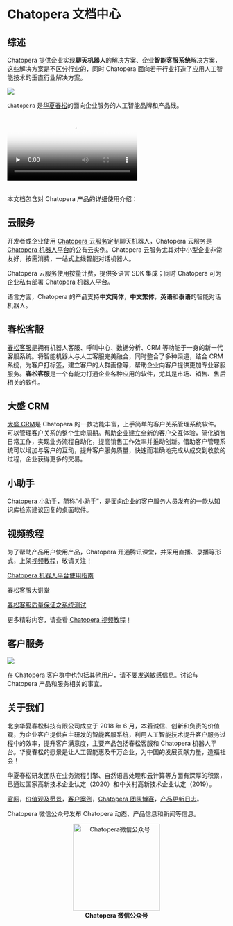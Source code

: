 # Chatopera 文档中心

## 综述

Chatopera 提供企业实现**聊天机器人**的解决方案、企业**智能客服系统**解决方案，这些解决方案是不区分行业的，同时 Chatopera 面向若干行业打造了应用人工智能技术的垂直行业解决方案。

![](/images/products/trademark-chatopera.png)

`Chatopera` 是[华夏春松](https://www.chatopera.com)的面向企业服务的人工智能品牌和产品线。

<video controls preload="none" autobuffer="false" poster="images/products/introduction-video-cover.jpg">
  <source
    src="https://www.chatopera.com/files/introduction.webm"
    type="video/webm"
  />
</video>
</br>
</br>

本文档包含对 Chatopera 产品的详细使用介绍：

## 云服务

开发者或企业使用 [Chatopera 云服务](https://bot.chatopera.com)定制聊天机器人，Chatopera 云服务是[Chatopera 机器人平台](/products/chatbot-platform/index.html)的公有云实例。Chatopera 云服务尤其对中小型企业非常友好，按需消费，一站式上线智能对话机器人。

Chatopera 云服务使用按量计费，提供多语言 SDK 集成；同时 Chatopera 可为企业[私有部署 Chatopera 机器人平台](/products/chatbot-platform/index.html#私有部署)。

语言方面，Chatopera 的产品支持**中文简体**，**中文繁体**，**英语**和**泰语**的智能对话机器人。

## 春松客服

[春松客服](/products/cskefu/index.html)是拥有机器人客服、呼叫中心、数据分析、CRM 等功能于一身的新一代客服系统。将智能机器人与人工客服完美融合，同时整合了多种渠道，结合 CRM 系统，为客户打标签，建立客户的人群画像等，帮助企业向客户提供更加专业客服服务。**春松客服**是一个有能力打通企业各种应用的软件，尤其是市场、销售、售后相关的软件。

## 大盛 CRM

[大盛 CRM](/products/dscrm/index.html)是 Chatopera 的一款功能丰富，上手简单的客户关系管理系统软件。可以管理客户关系的整个生命周期。帮助企业建立全新的客户交互体验，简化销售日常工作，实现业务流程自动化，提高销售工作效率并推动创新。借助客户管理系统可以增加与客户的互动，提升客户服务质量，快速而准确地完成从成交到收款的过程，企业获得更多的交易。

## 小助手

[Chatopera 小助手](/products/chatbot-platform/faq/assistant.html)，简称“小助手”，是面向企业的客户服务人员发布的一款从知识库检索建议回复的桌面软件。

## 视频教程

为了帮助产品用户使用产品，Chatopera 开通腾讯课堂，并采用直播、录播等形式，上架[视频教程](https://ke.chatopera.com/)，敬请关注！

[Chatopera 机器人平台使用指南](https://ke.qq.com/course/2994143)

[春松客服大讲堂](https://ke.qq.com/course/464050)

[春松客服质量保证之系统测试](https://ke.qq.com/course/2261929)

更多精彩内容，请查看 [Chatopera 视频教程](https://ke.chatopera.com)！

## 客户服务

![](/images/products/platform/Chatopera_企业微信_客户群_qr_explained.png)

在 Chatopera 客户群中也包括其他用户，请不要发送敏感信息。讨论与 Chatopera 产品和服务相关的事宜。

## 关于我们

北京华夏春松科技有限公司成立于 2018 年 6 月，本着诚信、创新和负责的价值观，为企业客户提供自主研发的智能客服系统，利用人工智能技术提升客户服务过程中的效率，提升客户满意度，主要产品包括春松客服和 Chatopera 机器人平台。华夏春松的愿景是让人工智能惠及千万企业，为中国的发展贡献力量，造福社会！

华夏春松研发团队在业务流程引擎、自然语言处理和云计算等方面有深厚的积累，已通过国家高新技术企业认定（2020）和中关村高新技术企业认定（2019）。

[官网](https://www.chatopera.com/)，[价值观及愿景](https://pre-angel.com/chatopera-ceo-letter/)，[客户案例](https://www.chatopera.com/customer.html)，[Chatopera 团队博客](https://chatopera.blog.csdn.net/)，[产品更新日志](https://status.chatopera.com)。

Chatopera 微信公众号发布 Chatopera 动态、产品信息和新闻等信息。

<p align="center">
<img width="200" src="images/products/chatopera_gzh_1.png" alt="Chatopera微信公众号" />
</br>
<b>Chatopera 微信公众号</b>
</p>
